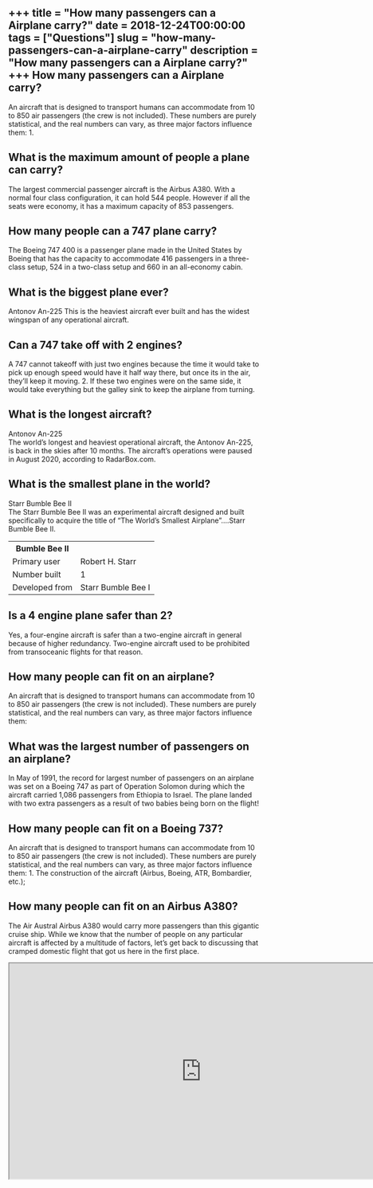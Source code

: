 +++
title = "How many passengers can a Airplane carry?"
date = 2018-12-24T00:00:00
tags = ["Questions"]
slug = "how-many-passengers-can-a-airplane-carry"
description = "How many passengers can a Airplane carry?"
+++
How many passengers can a Airplane carry?
-----------------------------------------

An aircraft that is designed to transport humans can accommodate from 10 to 850 air passengers (the crew is not included). These numbers are purely statistical, and the real numbers can vary, as three major factors influence them: 1.

What is the maximum amount of people a plane can carry?
-------------------------------------------------------

The largest commercial passenger aircraft is the Airbus A380. With a normal four class configuration, it can hold 544 people. However if all the seats were economy, it has a maximum capacity of 853 passengers.

How many people can a 747 plane carry?
--------------------------------------

The Boeing 747 400 is a passenger plane made in the United States by Boeing that has the capacity to accommodate 416 passengers in a three-class setup, 524 in a two-class setup and 660 in an all-economy cabin.

What is the biggest plane ever?
-------------------------------

Antonov An-225 This is the heaviest aircraft ever built and has the widest wingspan of any operational aircraft.

Can a 747 take off with 2 engines?
----------------------------------

A 747 cannot takeoff with just two engines because the time it would take to pick up enough speed would have it half way there, but once its in the air, they’ll keep it moving. 2. If these two engines were on the same side, it would take everything but the galley sink to keep the airplane from turning.

What is the longest aircraft?
-----------------------------

Antonov An-225  
The world’s longest and heaviest operational aircraft, the Antonov An-225, is back in the skies after 10 months. The aircraft’s operations were paused in August 2020, according to RadarBox.com.

What is the smallest plane in the world?
----------------------------------------

Starr Bumble Bee II  
The Starr Bumble Bee II was an experimental aircraft designed and built specifically to acquire the title of “The World’s Smallest Airplane”….Starr Bumble Bee II.

<table><tr><th>Bumble Bee II</th></tr><tr><td>Primary user</td><td>Robert H. Starr</td></tr><tr><td>Number built</td><td>1</td></tr><tr><td>Developed from</td><td>Starr Bumble Bee I</td></tr></table>

Is a 4 engine plane safer than 2?
---------------------------------

Yes, a four-engine aircraft is safer than a two-engine aircraft in general because of higher redundancy. Two-engine aircraft used to be prohibited from transoceanic flights for that reason.

How many people can fit on an airplane?
---------------------------------------

An aircraft that is designed to transport humans can accommodate from 10 to 850 air passengers (the crew is not included). These numbers are purely statistical, and the real numbers can vary, as three major factors influence them:

What was the largest number of passengers on an airplane?
---------------------------------------------------------

In May of 1991, the record for largest number of passengers on an airplane was set on a Boeing 747 as part of Operation Solomon during which the aircraft carried 1,086 passengers from Ethiopia to Israel. The plane landed with two extra passengers as a result of two babies being born on the flight!

How many people can fit on a Boeing 737?
----------------------------------------

An aircraft that is designed to transport humans can accommodate from 10 to 850 air passengers (the crew is not included). These numbers are purely statistical, and the real numbers can vary, as three major factors influence them: 1. The construction of the aircraft (Airbus, Boeing, ATR, Bombardier, etc.);

How many people can fit on an Airbus A380?
------------------------------------------

The Air Austral Airbus A380 would carry more passengers than this gigantic cruise ship. While we know that the number of people on any particular aircraft is affected by a multitude of factors, let’s get back to discussing that cramped domestic flight that got us here in the first place.

<iframe allow="accelerometer; autoplay; clipboard-write; encrypted-media; gyroscope; picture-in-picture" allowfullscreen="" class="__youtube_prefs__  epyt-is-override  no-lazyload" data-no-lazy="1" data-origheight="433" data-origwidth="770" data-skipgform_ajax_framebjll="" height="433" id="_ytid_56436" loading="lazy" src="https://www.youtube.com/embed/c0pS3Zx7Fc8?enablejsapi=1&autoplay=0&cc_load_policy=0&cc_lang_pref=&iv_load_policy=1&loop=0&modestbranding=0&rel=1&fs=1&playsinline=0&autohide=2&theme=dark&color=red&controls=1&" title="YouTube player" width="770"></iframe>